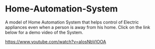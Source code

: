 # Home-Automation-System

A model of Home Automation System that helps control of Electric appliances even when a person is away from his home.
Click on the link below for a demo video of the System.

https://www.youtube.com/watch?v=aIosNbVIOOA
